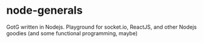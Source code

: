 # node-generals
GotG written in Nodejs. Playground for socket.io, ReactJS, and other Nodejs goodies (and some functional programming, maybe)
